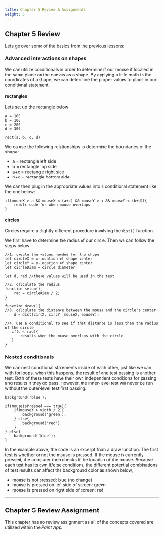 ```yaml
---
title: Chapter 5 Review & Assignments
weight: 5
---
```

## Chapter 5 Review

Lets go over some of the basics from the previous lessons:

### Advanced interactions on shapes

We can utilize conditionals in order to determine if our mouse if located in the same place on the canvas as a shape. By applying a little math to the coordinates of a shape, we can determine the proper values to place in our conditional statement.

#### rectangles

Lets set up the rectangle below

```
a = 100
b = 100
c = 200 
d = 300

rect(a, b, c, d);
```

We ca use the following relationships to determine the boundaries of the shape:

* a = rectangle left side
* b = rectangle top side
* a+c = rectangle right side
* b+d = rectangle bottom side

We can then plug in the appropriate values into a conditional statement like the one below:

```
if(mouseX > a && mouseX < (a+c) && mouseY > b && mouseY < (b+d)){
    result code for when mouse overlaps
}
```

#### circles

Circles require a slightly different procedure involving the `dist()` function.

We first have to determine the radius of our circle. Then we can follow the steps below

```
//1. create the values needed for the shape
let circleX = x-location of shape center
let circleY = y-location of shape center
let cicrleDiam = circle diameter

let d, rad //these values will be used in the test

//2. calculate the radius
function setup(){
    rad = circleDiam / 2;
}

function draw(){
//3. calculate the distance between the mouse and the circle's center
    d = dist(circX, circY, mouseX, mouseY);

//4. use a conditional to see if that distance is less than the radius of the circle   
   if(d < rad){
       results when the mouse overlaps with the circle
   } 
}
```

### Nested conditionals 

We can nest conditional statements inside of each other, just like we can with for loops. when this happens, the result of one test passing is another test. Both of these tests have their own independent conditions for passing and results if they do pass. However, the inner-level test wlll never be run without the outer-level test first passing.

```
background('blue');

if(mouseIsPressed === true){
    if(mouseX > width / 2){
        background('green');
    } else{
        background('red');
    }
} else{
    background('blue');
}
```

In the example above, the code is an excerpt from a draw function. The first test is whether or not the mouse is pressed. If the mouse is currently pressed, the computer then checks if the location of the mouse. Because each test has its own if/e;se conditions, the different potential combinations of test results can affect the background color as shown below,

* mouse is not pressed: blue (no change)
* mouse is pressed on left side of screen: green
* mouse is pressed on right side of screen: red

---

## Chapter 5 Review Assignment

This chapter has no review assignment as all of the concepts covered are utilized within the *Paint App*.